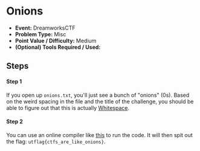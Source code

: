 # Onions 
* **Event:** DreamworksCTF
* **Problem Type:** Misc
* **Point Value / Difficulty:** Medium
* **(Optional) Tools Required / Used:**

## Steps​
#### Step 1
If you open up `onions.txt`, you'll just see a bunch of "onions" (0s). Based on the weird spacing in the file and the title of the challenge, you should be able to figure out that this is actually [Whitespace](https://en.wikipedia.org/wiki/Whitespace_%28programming_language%29).

#### Step 2
You can use an online compiler like [this](https://vii5ard.github.io/whitespace/) to run the code. It will then spit out the flag: `utflag{ctfs_are_like_onions}`.

